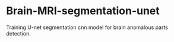 # Brain-MRI-segmentation-unet
Training U-net segmentation cnn model for brain anomalous parts detection.
